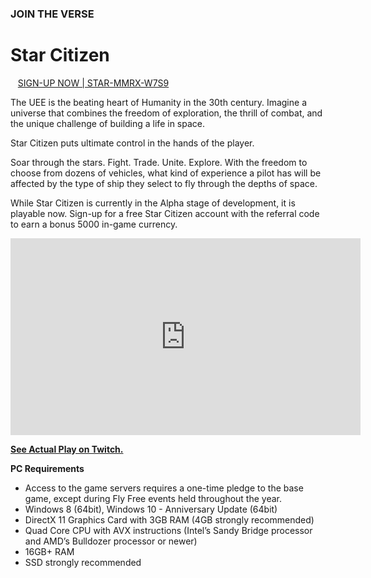 ### JOIN THE VERSE

# Star Citizen

<a href="https://robertsspaceindustries.com/enlist?referral=STAR-MMRX-W7S9"><i class="fas fa-sign-in-alt"></i></a> &nbsp;&nbsp; [SIGN-UP NOW \| STAR-MMRX-W7S9](https://robertsspaceindustries.com/enlist?referral=STAR-MMRX-W7S9)

The UEE is the beating heart of Humanity in the 30th century. Imagine a universe that combines the freedom of exploration, the thrill of combat, and the unique challenge of building a life in space.

Star Citizen puts ultimate control in the hands of the player.

Soar through the stars. Fight. Trade. Unite. Explore. With the freedom to choose from dozens of vehicles, what kind of experience a pilot has will be affected by the type of ship they select to fly through the depths of space.

While Star Citizen is currently in the Alpha stage of development, it is playable now. Sign-up for a free Star Citizen account with the referral code to earn a bonus 5000 in-game currency.

<p><div class="video-container">
<iframe class="video" width="560" height="315" src="https://www.youtube.com/embed/xWikpyIU_RQ" frameborder="0" allow="accelerometer; autoplay; clipboard-write; encrypted-media; gyroscope; picture-in-picture" allowfullscreen></iframe>
</div></p>

[**See Actual Play on Twitch.**](https://www.twitch.tv/directory/game/Star%20Citizen)

**PC Requirements**
* Access to the game servers requires a one-time pledge to the base game, except during Fly Free events held throughout the year.
* Windows 8 (64bit), Windows 10 - Anniversary Update (64bit)
* DirectX 11 Graphics Card with 3GB RAM (4GB strongly recommended)
* Quad Core CPU with AVX instructions (Intel’s Sandy Bridge processor and AMD’s Bulldozer processor or newer)
* 16GB+ RAM
* SSD strongly recommended

